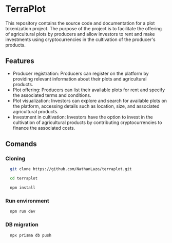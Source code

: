 
# TerraPlot

This repository contains the source code and documentation for a plot tokenization project. The purpose of the project is to facilitate the offering of agricultural plots by producers and allow investors to rent and make investments using cryptocurrencies in the cultivation of the producer's products.

## Features
- Producer registration: Producers can register on the platform by providing relevant information about their plots and agricultural products.
- Plot offering: Producers can list their available plots for rent and specify the associated terms and conditions.
- Plot visualization: Investors can explore and search for available plots on the platform, accessing details such as location, size, and associated agricultural products.
- Investment in cultivation: Investors have the option to invest in the cultivation of agricultural products by contributing cryptocurrencies to finance the associated costs.

## Comands

### Cloning

```bash
  git clone https://github.com/NathanLazo/terraplot.git
```
```bash
  cd terraplot
```
```bash
  npm install
```

### Run environment
```bash
  npm run dev
```

### DB migration
```bash
  npx prisma db push
```


    